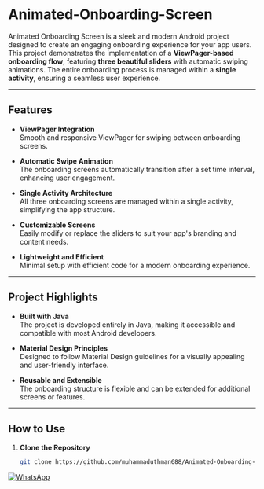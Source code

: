 # Animated-Onboarding-Screen

Animated Onboarding Screen is a sleek and modern Android project designed to create an engaging onboarding experience for your app users. This project demonstrates the implementation of a **ViewPager-based onboarding flow**, featuring **three beautiful sliders** with automatic swiping animations. The entire onboarding process is managed within a **single activity**, ensuring a seamless user experience.

---

## **Features**

- **ViewPager Integration**  
  Smooth and responsive ViewPager for swiping between onboarding screens.

- **Automatic Swipe Animation**  
  The onboarding screens automatically transition after a set time interval, enhancing user engagement.

- **Single Activity Architecture**  
  All three onboarding screens are managed within a single activity, simplifying the app structure.

- **Customizable Screens**  
  Easily modify or replace the sliders to suit your app's branding and content needs.

- **Lightweight and Efficient**  
  Minimal setup with efficient code for a modern onboarding experience.

---

## **Project Highlights**

- **Built with Java**  
  The project is developed entirely in Java, making it accessible and compatible with most Android developers.

- **Material Design Principles**  
  Designed to follow Material Design guidelines for a visually appealing and user-friendly interface.

- **Reusable and Extensible**  
  The onboarding structure is flexible and can be extended for additional screens or features.

---

## **How to Use**

1. **Clone the Repository**  
   ```bash
   git clone https://github.com/muhammaduthman688/Animated-Onboarding-Screen.git

[![WhatsApp](https://img.shields.io/badge/WhatsApp-%25D366.svg?logo=whatsapp&logoColor=white)](https://wa.me/923472554151)

